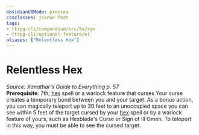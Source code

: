 ```yaml
---
obsidianUIMode: preview
cssclasses: json5e-feat
tags:
- ttrpg-cli/compendium/src/5e/xge
- ttrpg-cli/optional-feature/ei
aliases: ["Relentless Hex"]
---
```

# Relentless Hex
*Source: Xanathar's Guide to Everything p. 57*  
**Prerequisite**: 7th; [hex](2-Mechanics/CLI/spells/hex-xphb.md) spell or a warlock feature that curses
Your curse creates a temporary bond between you and your target. As a bonus action, you can magically teleport up to 30 feet to an unoccupied space you can see within 5 feet of the target cursed by your [hex](2-Mechanics/CLI/spells/hex-xphb.md) spell or by a warlock feature of yours, such as Hexblade's Curse or Sign of Ill Omen. To teleport in this way, you must be able to see the cursed target.